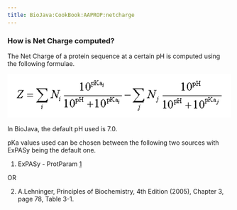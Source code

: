 ```yaml
---
title: BioJava:CookBook:AAPROP:netcharge
---
```


### How is Net Charge computed?

The Net Charge of a protein sequence at a certain pH is computed using
the following formulae.

![](NetChargeFormulae.png "NetChargeFormulae.png")

In BioJava, the default pH used is 7.0.

pKa values used can be chosen between the following two sources with
ExPASy being the default one.

1) ExPASy - ProtParam [1](http://web.expasy.org/protparam/)

OR

2) A.Lehninger, Principles of Biochemistry, 4th Edition (2005), Chapter
3, page 78, Table 3-1.
